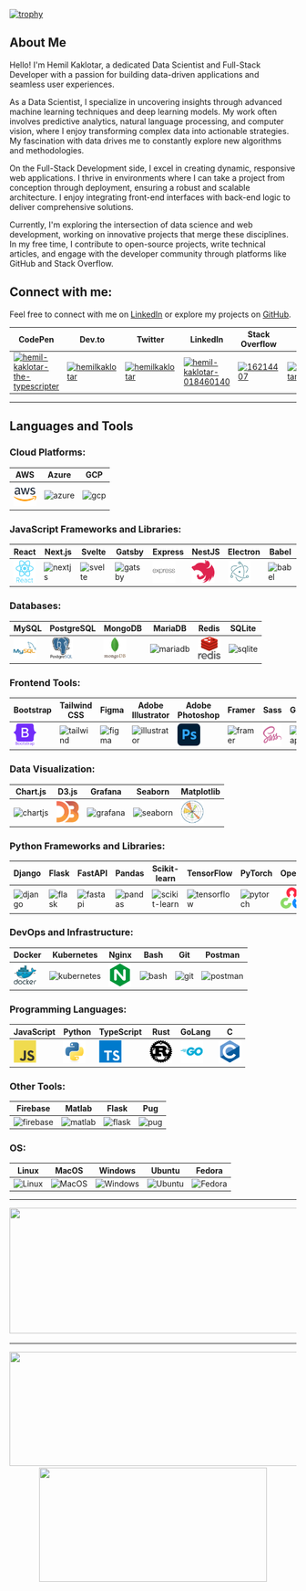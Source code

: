 [![trophy](https://github-profile-trophy.vercel.app/?username=hemilkaklotar&title=Stars,Followers,Commits,Repositories,MultipleLang,PullRequest&theme=gruvbox)](https://github.com/ryo-ma/github-profile-trophy)

## About Me

Hello! I'm Hemil Kaklotar, a dedicated Data Scientist and Full-Stack Developer with a passion for building data-driven applications and seamless user experiences. 

As a Data Scientist, I specialize in uncovering insights through advanced machine learning techniques and deep learning models. My work often involves predictive analytics, natural language processing, and computer vision, where I enjoy transforming complex data into actionable strategies. My fascination with data drives me to constantly explore new algorithms and methodologies.

On the Full-Stack Development side, I excel in creating dynamic, responsive web applications. I thrive in environments where I can take a project from conception through deployment, ensuring a robust and scalable architecture. I enjoy integrating front-end interfaces with back-end logic to deliver comprehensive solutions.

Currently, I'm exploring the intersection of data science and web development, working on innovative projects that merge these disciplines. In my free time, I contribute to open-source projects, write technical articles, and engage with the developer community through platforms like GitHub and Stack Overflow.

## Connect with me:

Feel free to connect with me on [LinkedIn](https://linkedin.com/in/hemil-kaklotar-018460140) or explore my projects on [GitHub](https://github.com/hemilkaklotar).

| CodePen | Dev.to | Twitter | LinkedIn | Stack Overflow | Medium | HackerRank | LeetCode |
|---------|--------|---------|----------|----------------|--------|------------|----------|
| [<img src="https://raw.githubusercontent.com/rahuldkjain/github-profile-readme-generator/master/src/images/icons/Social/codepen.svg" alt="hemil-kaklotar-the-typescripter" height="30" width="40" />](https://codepen.io/hemil-kaklotar-the-typescripter) | [<img src="https://raw.githubusercontent.com/rahuldkjain/github-profile-readme-generator/master/src/images/icons/Social/devto.svg" alt="hemilkaklotar" height="30" width="40" />](https://dev.to/hemilkaklotar) | [<img src="https://raw.githubusercontent.com/rahuldkjain/github-profile-readme-generator/master/src/images/icons/Social/twitter.svg" alt="hemilkaklotar" height="30" width="40" />](https://twitter.com/hemilkaklotar) | [<img src="https://raw.githubusercontent.com/rahuldkjain/github-profile-readme-generator/master/src/images/icons/Social/linked-in-alt.svg" alt="hemil-kaklotar-018460140" height="30" width="40" />](https://linkedin.com/in/hemil-kaklotar-018460140) | [<img src="https://raw.githubusercontent.com/rahuldkjain/github-profile-readme-generator/master/src/images/icons/Social/stack-overflow.svg" alt="16214407" height="30" width="40" />](https://stackoverflow.com/users/16214407) | [<img src="https://raw.githubusercontent.com/rahuldkjain/github-profile-readme-generator/master/src/images/icons/Social/medium.svg" alt="@hemilkaklotar" height="30" width="40" />](https://medium.com/@hemilkaklotar) | [<img src="https://raw.githubusercontent.com/rahuldkjain/github-profile-readme-generator/master/src/images/icons/Social/hackerrank.svg" alt="hemilkaklotar" height="30" width="40" />](https://www.hackerrank.com/hemilkaklotar) | [<img src="https://raw.githubusercontent.com/rahuldkjain/github-profile-readme-generator/master/src/images/icons/Social/leet-code.svg" alt="hemil_kaklotar" height="30" width="40" />](https://www.leetcode.com/hemil_kaklotar) |



---

## Languages and Tools
<div>

### Cloud Platforms:
| AWS | Azure | GCP |
|-----|-------|-----|
| <img src="https://raw.githubusercontent.com/devicons/devicon/master/icons/amazonwebservices/amazonwebservices-original-wordmark.svg" alt="aws" width="40" height="40"/> | <img src="https://www.vectorlogo.zone/logos/microsoft_azure/microsoft_azure-icon.svg" alt="azure" width="40" height="40"/> | <img src="https://www.vectorlogo.zone/logos/google_cloud/google_cloud-icon.svg" alt="gcp" width="40" height="40"/> |

### JavaScript Frameworks and Libraries:
| React | Next.js | Svelte | Gatsby | Express | NestJS | Electron | Babel |
|-------|---------|--------|--------|---------|--------|----------|-------|
| <img src="https://raw.githubusercontent.com/devicons/devicon/master/icons/react/react-original-wordmark.svg" alt="react" width="40" height="40"/> | <img src="https://cdn.worldvectorlogo.com/logos/nextjs-2.svg" alt="nextjs" width="40" height="40"/> | <img src="https://upload.wikimedia.org/wikipedia/commons/1/1b/Svelte_Logo.svg" alt="svelte" width="40" height="40"/> | <img src="https://www.vectorlogo.zone/logos/gatsbyjs/gatsbyjs-icon.svg" alt="gatsby" width="40" height="40"/> | <img src="https://raw.githubusercontent.com/devicons/devicon/master/icons/express/express-original-wordmark.svg" alt="express" width="40" height="40"/> | <img src="https://raw.githubusercontent.com/devicons/devicon/master/icons/nestjs/nestjs-original.svg" alt="nestjs" width="40" height="40"/> | <img src="https://raw.githubusercontent.com/devicons/devicon/master/icons/electron/electron-original.svg" alt="electron" width="40" height="40"/> | <img src="https://www.vectorlogo.zone/logos/babeljs/babeljs-icon.svg" alt="babel" width="40" height="40"/> |

### Databases:
| MySQL | PostgreSQL | MongoDB | MariaDB | Redis | SQLite |
|-------|------------|---------|---------|-------|--------|
| <img src="https://raw.githubusercontent.com/devicons/devicon/master/icons/mysql/mysql-original-wordmark.svg" alt="mysql" width="40" height="40"/> | <img src="https://raw.githubusercontent.com/devicons/devicon/master/icons/postgresql/postgresql-original-wordmark.svg" alt="postgresql" width="40" height="40"/> | <img src="https://raw.githubusercontent.com/devicons/devicon/master/icons/mongodb/mongodb-original-wordmark.svg" alt="mongodb" width="40" height="40"/> | <img src="https://www.vectorlogo.zone/logos/mariadb/mariadb-icon.svg" alt="mariadb" width="40" height="40"/> | <img src="https://raw.githubusercontent.com/devicons/devicon/master/icons/redis/redis-original-wordmark.svg" alt="redis" width="40" height="40"/> | <img src="https://www.vectorlogo.zone/logos/sqlite/sqlite-icon.svg" alt="sqlite" width="40" height="40"/> |

### Frontend Tools:
| Bootstrap | Tailwind CSS | Figma | Adobe Illustrator | Adobe Photoshop | Framer | Sass | GSAP |
|-----------|--------------|-------|-------------------|-----------------|--------|------|------|
| <img src="https://raw.githubusercontent.com/devicons/devicon/master/icons/bootstrap/bootstrap-plain-wordmark.svg" alt="bootstrap" width="40" height="40"/> | <img src="https://www.vectorlogo.zone/logos/tailwindcss/tailwindcss-icon.svg" alt="tailwind" width="40" height="40"/> | <img src="https://www.vectorlogo.zone/logos/figma/figma-icon.svg" alt="figma" width="40" height="40"/> | <img src="https://www.vectorlogo.zone/logos/adobe_illustrator/adobe_illustrator-icon.svg" alt="illustrator" width="40" height="40"/> | <img src="https://raw.githubusercontent.com/devicons/devicon/master/icons/photoshop/photoshop-original.svg" alt="photoshop" width="40" height="40"/> | <img src="https://www.vectorlogo.zone/logos/framer/framer-icon.svg" alt="framer" width="40" height="40"/> | <img src="https://raw.githubusercontent.com/devicons/devicon/master/icons/sass/sass-original.svg" alt="sass" width="40" height="40"/> | <img src="https://cdn.worldvectorlogo.com/logos/gsap-greensock.svg" alt="gsap" width="40" height="40"/> |

### Data Visualization:
| Chart.js | D3.js | Grafana | Seaborn | Matplotlib |
|----------|-------|---------|---------|------------|
| <img src="https://www.chartjs.org/media/logo-title.svg" alt="chartjs" width="40" height="40"/> | <img src="https://raw.githubusercontent.com/devicons/devicon/master/icons/d3js/d3js-original.svg" alt="d3js" width="40" height="40"/> | <img src="https://www.vectorlogo.zone/logos/grafana/grafana-icon.svg" alt="grafana" width="40" height="40"/> | <img src="https://seaborn.pydata.org/_images/logo-mark-lightbg.svg" alt="seaborn" width="40" height="40"/> | <img src="https://github.com/devicons/devicon/raw/master/icons/matplotlib/matplotlib-original.svg" alt="matplotlib" width="40" height="40"/> |

### Python Frameworks and Libraries:
| Django | Flask | FastAPI | Pandas | Scikit-learn | TensorFlow | PyTorch | OpenCV |
|--------|-------|---------|--------|--------------|------------|---------|--------|
| <img src="https://cdn.worldvectorlogo.com/logos/django.svg" alt="django" width="40" height="40"/> | <img src="https://www.vectorlogo.zone/logos/pocoo_flask/pocoo_flask-icon.svg" alt="flask" width="40" height="40"/> | <img src="https://cdn.jsdelivr.net/gh/devicons/devicon@latest/icons/fastapi/fastapi-original.svg" alt="fastapi" width="40" height="40"/> | <img src="https://cdn.jsdelivr.net/gh/devicons/devicon@latest/icons/pandas/pandas-original.svg" alt="pandas" width="40" height="40"/> | <img src="https://upload.wikimedia.org/wikipedia/commons/0/05/Scikit_learn_logo_small.svg" alt="scikit-learn" width="40" height="40"/> | <img src="https://www.vectorlogo.zone/logos/tensorflow/tensorflow-icon.svg" alt="tensorflow" width="40" height="40"/> | <img src="https://www.vectorlogo.zone/logos/pytorch/pytorch-icon.svg" alt="pytorch" width="40" height="40"/> | <img src="https://github.com/devicons/devicon/raw/master/icons/opencv/opencv-original.svg" alt="opencv" width="40" height="40"/> |

### DevOps and Infrastructure:
| Docker | Kubernetes | Nginx | Bash | Git | Postman |
|--------|------------|-------|------|-----|---------|
| <img src="https://raw.githubusercontent.com/devicons/devicon/master/icons/docker/docker-original-wordmark.svg" alt="docker" width="40" height="40"/> | <img src="https://www.vectorlogo.zone/logos/kubernetes/kubernetes-icon.svg" alt="kubernetes" width="40" height="40"/> | <img src="https://raw.githubusercontent.com/devicons/devicon/master/icons/nginx/nginx-original.svg" alt="nginx" width="40" height="40"/> | <img src="https://www.vectorlogo.zone/logos/gnu_bash/gnu_bash-icon.svg" alt="bash" width="40" height="40"/> | <img src="https://www.vectorlogo.zone/logos/git-scm/git-scm-icon.svg" alt="git" width="40" height="40"/> | <img src="https://www.vectorlogo.zone/logos/getpostman/getpostman-icon.svg" alt="postman" width="40" height="40"/> |

### Programming Languages:
| JavaScript | Python | TypeScript | Rust | GoLang | C |
|------------|--------|------------|------|--------|---|
| <img src="https://raw.githubusercontent.com/devicons/devicon/master/icons/javascript/javascript-original.svg" alt="javascript" width="40" height="40"/> | <img src="https://raw.githubusercontent.com/devicons/devicon/master/icons/python/python-original.svg" alt="python" width="40" height="40"/> | <img src="https://raw.githubusercontent.com/devicons/devicon/master/icons/typescript/typescript-original.svg" alt="typescript" width="40" height="40"/> | <img src="https://raw.githubusercontent.com/devicons/devicon/master/icons/rust/rust-original.svg" alt="rust" width="40" height="40"/> | <img src="https://raw.githubusercontent.com/devicons/devicon/master/icons/go/go-original-wordmark.svg" alt="go" width="40" height="40"/> | <img src="https://raw.githubusercontent.com/devicons/devicon/master/icons/c/c-original.svg" alt="c" width="40" height="40"/> |

### Other Tools:
| Firebase | Matlab | Flask | Pug |
|----------|--------|-------|-----|
| <img src="https://www.vectorlogo.zone/logos/firebase/firebase-icon.svg" alt="firebase" width="40" height="40"/> | <img src="https://upload.wikimedia.org/wikipedia/commons/2/21/Matlab_Logo.png" alt="matlab" width="40" height="40"/> | <img src="https://www.vectorlogo.zone/logos/pocoo_flask/pocoo_flask-icon.svg" alt="flask" width="40" height="40"/> | <img src="https://cdn.worldvectorlogo.com/logos/pug.svg" alt="pug" width="40" height="40"/> |

### OS:

| Linux | MacOS | Windows | Ubuntu | Fedora |
|-------|-------|---------|--------|--------|
| <img src="https://cdn.jsdelivr.net/gh/devicons/devicon@latest/icons/linux/linux-original.svg" title="Linux" alt="Linux" width="55" height="55"/> | <img src="https://cdn.jsdelivr.net/gh/devicons/devicon@latest/icons/apple/apple-original.svg" title="MacOS" alt="MacOS" width="55" height="55"/> | <img src="https://cdn.jsdelivr.net/gh/devicons/devicon@latest/icons/windows11/windows11-original.svg" title="Windows" alt="Windows" width="55" height="55"/> | <img src="https://cdn.jsdelivr.net/gh/devicons/devicon@latest/icons/ubuntu/ubuntu-original.svg" title="Ubuntu" alt="Ubuntu" width="55" height="55"/> | <img src="https://cdn.jsdelivr.net/gh/devicons/devicon@latest/icons/fedora/fedora-original.svg" title="Fedora" alt="Fedora" width="55" height="55"/> |



</div>


---

  
<p align="center">
  <img width="800" height="220" src="https://streak-stats.demolab.com?user=hemilkaklotar&theme=highcontrast&hide_border=true&border_radius=5&card_width=800">
</p>


---




<p align="center">
  <img width="600" height="200" src="https://github-readme-stats.vercel.app/api?username=hemilkaklotar&show_icons=true&theme=vision-friendly-dark">
  <img width="400" height="200" src="https://github-readme-stats.vercel.app/api/top-langs/?username=hemilkaklotar&size_weight=0.0005&count_weight=0.3&layout=compact&theme=vision-friendly-dark">
</p>
 


<div id="header" align="center">
  <img src="https://komarev.com/ghpvc/?username=hemilkaklotar&style=for-the-badge&color=orange" alt=""/>
</div>


